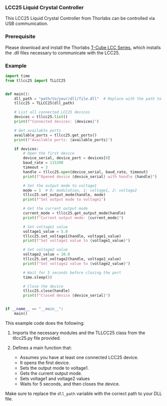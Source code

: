 ### **LCC25 Liquid Crystal Controller**
This LCC25 Liquid Crystal Controller from Thorlabs can be controlled via USB communication.

### **Prerequisite**
Please download and install the Thorlabs [T-Cube LCC Series](https://www.thorlabs.com/software_pages/viewsoftwarepage.cfm?code=LCC25), which installs the .dll files necessary to communicate with the LCC25.

### **Example**
 
```python
import time
from tllcc25 import TLLCC25


def main():
    dll_path = "path/to/your/dll/file.dll"  # Replace with the path to your DLL file. LCC25CommandLib_win32.dll for 32-bit system.
    tllcc25 = TLLCC25(dll_path)

    # List all connected LCC25 devices
    devices = tllcc25.list()
    print(f"Connected devices: {devices}")

    # Get available ports
    available_ports = tllcc25.get_ports()
    print(f"Available ports: {available_ports}")

    if devices:
        # Open the first device
        device_serial, device_port = devices[0]
        baud_rate = 115200
        timeout = 3
        handle = tllcc25.open(device_serial, baud_rate, timeout)
        print(f"Opened device {device_serial} with handle {handle}")

        # Set the output mode to voltage1
        mode = 1  # 0: modulation, 1: voltage1, 2: voltage2
        tllcc25.set_output_mode(handle, mode)
        print(f"Set output mode to voltage1")

        # Get the current output mode
        current_mode = tllcc25.get_output_mode(handle)
        print(f"Current output mode: {current_mode}")

        # Set voltage1 value
        voltage1_value = 5.0
        tllcc25.set_voltage1(handle, voltage1_value)
        print(f"Set voltage1 value to {voltage1_value}")

        # Set voltage2 value
        voltage2_value = 10.0
        tllcc25.set_voltage2(handle, voltage2_value)
        print(f"Set voltage2 value to {voltage2_value}")

        # Wait for 5 seconds before closing the port
        time.sleep(5)

        # Close the device
        tllcc25.close(handle)
        print(f"Closed device {device_serial}")


if __name__ == "__main__":
    main()
```

This example code does the following:

1. Imports the necessary modules and the TLLCC25 class from the tllcc25.py file provided.

2. Defines a main function that:
    - Assumes you have at least one connected LCC25 device. 
    - It opens the first device.
    - Sets the output mode to voltage1.
    - Gets the current output mode.
    - Sets voltage1 and voltage2 values
    - Waits for 5 seconds, and then closes the device.

Make sure to replace the `dll_path` variable with the correct path to your DLL file.
